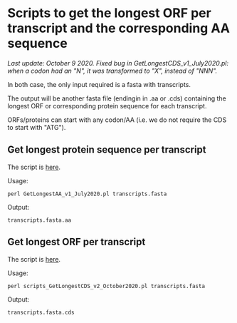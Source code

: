 # Scripts to get the longest ORF per transcript and the corresponding AA sequence

*Last update: October 9 2020. Fixed bug in GetLongestCDS_v1_July2020.pl: when a codon had an "N", it was transformed to "X", instead of "NNN".*

In both case, the only input required is a fasta with transcripts. 

The output will be another fasta file (endingin in .aa or .cds) containing the longest ORF or corresponding protein sequence for each transcript.

ORFs/proteins can start with any codon/AA (i.e. we do not require the CDS to start with "ATG"). 

## Get longest protein sequence per transcript

The script is [here](https://github.com/Melkrewi/Schisto_project/blob/main/Scripts/GetLongestAA_v1_July2020.pl).

Usage:
```
perl GetLongestAA_v1_July2020.pl transcripts.fasta 
```

Output:
```
transcripts.fasta.aa
```

## Get longest ORF per transcript

The script is [here](scripts/scripts_GetLongestCDS_v2_October2020.pl).

Usage:
```
perl scripts_GetLongestCDS_v2_October2020.pl transcripts.fasta 
```

Output:
```
transcripts.fasta.cds
```

